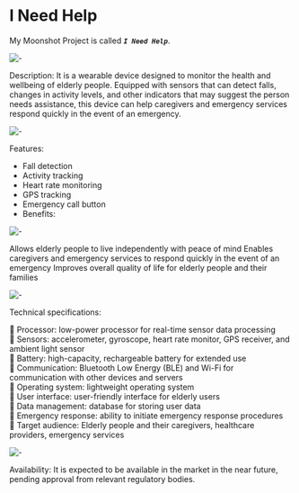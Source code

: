 # I Need Help

My Moonshot Project is called ***`I Need Help`***. <br>

![-](https://raw.githubusercontent.com/andreasbm/readme/master/assets/lines/solar.png)

Description: It is a wearable device designed to monitor the health and wellbeing of elderly people. Equipped with sensors that can detect falls, changes in activity levels, and other indicators that may suggest the person needs assistance, this device can help caregivers and emergency services respond quickly in the event of an emergency.

![-](https://raw.githubusercontent.com/andreasbm/readme/master/assets/lines/solar.png)

Features:

- Fall detection
- Activity tracking
- Heart rate monitoring
- GPS tracking
- Emergency call button
- Benefits:

![-](https://raw.githubusercontent.com/andreasbm/readme/master/assets/lines/solar.png)

Allows elderly people to live independently with peace of mind
Enables caregivers and emergency services to respond quickly in the event of an emergency
Improves overall quality of life for elderly people and their families

![-](https://raw.githubusercontent.com/andreasbm/readme/master/assets/lines/solar.png)

Technical specifications: <br>

🔴 Processor: low-power processor for real-time sensor data processing <br>
🔴 Sensors: accelerometer, gyroscope, heart rate monitor, GPS receiver, and ambient light sensor <br>
🔴 Battery: high-capacity, rechargeable battery for extended use <br>
🔴 Communication: Bluetooth Low Energy (BLE) and Wi-Fi for communication with other devices and servers <br>
🔴 Operating system: lightweight operating system <br>
🔴 User interface: user-friendly interface for elderly users <br>
🔴 Data management: database for storing user data <br>
🔴 Emergency response: ability to initiate emergency response procedures <br>
🔴 Target audience: Elderly people and their caregivers, healthcare providers, emergency services

![-](https://raw.githubusercontent.com/andreasbm/readme/master/assets/lines/solar.png)

Availability: It is expected to be available in the market in the near future, pending approval from relevant regulatory bodies.
